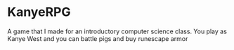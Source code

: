 # KanyeRPG

A game that I made for an introductory computer science class.
You play as Kanye West and you can battle pigs and buy runescape armor
